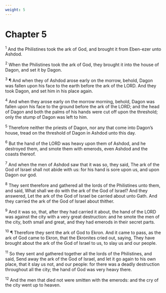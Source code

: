 ```yaml
---
weight: 5
---
```


# Chapter 5

<sup>1</sup> And the Philistines took the ark of God, and brought it from Eben-ezer unto Ashdod. 

<sup>2</sup> When the Philistines took the ark of God, they brought it into the house of Dagon, and set it by Dagon. 

<sup>3</sup> ¶ And when they of Ashdod arose early on the morrow, behold, Dagon was fallen upon his face to the earth before the ark of the LORD. And they took Dagon, and set him in his place again. 

<sup>4</sup> And when they arose early on the morrow morning, behold, Dagon was fallen upon his face to the ground before the ark of the LORD; and the head of Dagon and both the palms of his hands were cut off upon the threshold; only the stump of Dagon was left to him. 

<sup>5</sup> Therefore neither the priests of Dagon, nor any that come into Dagon’s house, tread on the threshold of Dagon in Ashdod unto this day. 

<sup>6</sup> But the hand of the LORD was heavy upon them of Ashdod, and he destroyed them, and smote them with emerods, even Ashdod and the coasts thereof. 

<sup>7</sup> And when the men of Ashdod saw that it was so, they said, The ark of the God of Israel shall not abide with us: for his hand is sore upon us, and upon Dagon our god. 

<sup>8</sup> They sent therefore and gathered all the lords of the Philistines unto them, and said, What shall we do with the ark of the God of Israel? And they answered, Let the ark of the God of Israel be carried about unto Gath. And they carried the ark of the God of Israel about thither. 

<sup>9</sup> And it was so, that, after they had carried it about, the hand of the LORD was against the city with a very great destruction: and he smote the men of the city, both small and great, and they had emerods in their secret parts. 

<sup>10</sup> ¶ Therefore they sent the ark of God to Ekron. And it came to pass, as the ark of God came to Ekron, that the Ekronites cried out, saying, They have brought about the ark of the God of Israel to us, to slay us and our people. 

<sup>11</sup> So they sent and gathered together all the lords of the Philistines, and said, Send away the ark of the God of Israel, and let it go again to his own place, that it slay us not, and our people: for there was a deadly destruction throughout all the city; the hand of God was very heavy there. 

<sup>12</sup> And the men that died not were smitten with the emerods: and the cry of the city went up to heaven. 


